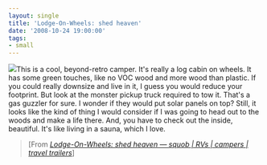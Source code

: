 ```yaml
---
layout: single
title: 'Lodge-On-Wheels: shed heaven'
date: '2008-10-24 19:00:00'
tags:
- small
---
```


<p><img src="http://squob.com/wp-content/uploads/2008/10/lodge_on_wheels_1.jpg" />This is a cool, beyond-retro camper. It's really a log cabin on wheels. It has some green touches, like no VOC wood and more wood than plastic. If you could really downsize and live in it, I guess you would reduce your footprint. But look at the monster pickup truck required to tow it. That's a gas guzzler for sure. I wonder if they would put solar panels on top? Still, it looks like the kind of thing I would consider if I was going to head out to the woods and make a life there. And, you have to check out the inside, beautiful. It's like living in a sauna, which I love.</p>
<blockquote cite="http://squob.com/travel_trailers/lodge-on-wheels-shed-heaven/">
  [From <a href="http://squob.com/travel_trailers/lodge-on-wheels-shed-heaven/"><cite>Lodge-On-Wheels: shed heaven — squob | RVs | campers | travel trailers</cite></a>]
</blockquote>